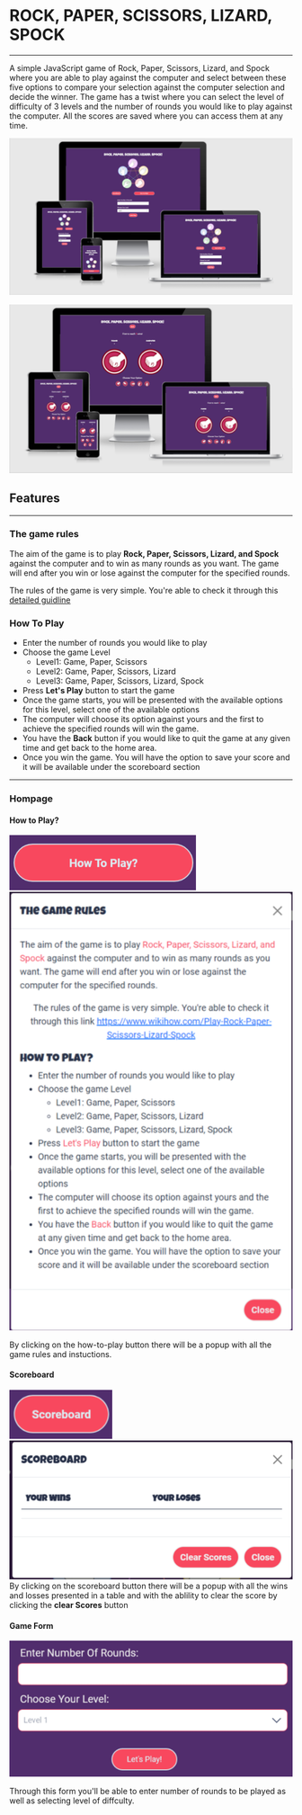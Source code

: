 # ROCK, PAPER, SCISSORS, LIZARD, SPOCK

---

A simple JavaScript game of Rock, Paper, Scissors, Lizard, and Spock where you are able to play against the computer and select between these five options to compare your selection against the computer selection and decide the winner. The game has a twist where you can select the level of difficulty of 3 levels and the number of rounds you would like to play against the computer. All the scores are saved where you can access them at any time.

![Final Product Screenshot - Hompage](/assets/img/screenshots/RPSLS_Screenshot-1.png)

![Final Product Screenshot - Game area](/assets/img/screenshots/RPSLS_Screenshot-2.png)

## Features

---

### The game rules

The aim of the game is to play **Rock, Paper, Scissors, Lizard, and Spock** against the computer and to win as many rounds as you want. The game will end after you win or lose against the computer for the specified rounds.

The rules of the game is very simple. You're able to check it through this [detailed guidline](https://www.wikihow.com/Play-Rock-Paper-Scissors-Lizard-Spock)

### How To Play

- Enter the number of rounds you would like to play
- Choose the game Level
  - Level1: Game, Paper, Scissors
  - Level2: Game, Paper, Scissors, Lizard
  - Level3: Game, Paper, Scissors, Lizard, Spock
- Press **Let's Play** button to start the game
- Once the game starts, you will be presented with the available options for this level, select one of the available options
- The computer will choose its option against yours and the first to achieve the specified rounds will win the game.
- You have the **Back** button if you would like to quit the game at any given time and get back to the home area.
- Once you win the game. You will have the option to save your score and it will be available under the scoreboard section

---

### Hompage

#### How to Play?

![How to play button](/assets/img/screenshots/How-to-play-btn.png)
![How to play popup](/assets/img/screenshots/How-to-play-popup.png)

By clicking on the how-to-play button there will be a popup with all the game rules and instuctions.

#### Scoreboard

![Scoreboard button](/assets/img/screenshots/Scoreboard-btn.png)
![How to play popup](/assets/img/screenshots/Scoreboard-popup.png)
By clicking on the scoreboard button there will be a popup with all the wins and losses presented in a table and with the ablility to clear the score by clicking the **clear Scores** button

#### Game Form

![How to play popup](/assets/img/screenshots/Game-form.png)

Through this form you'll be able to enter number of rounds to be played as well as selecting level of diffculty.
